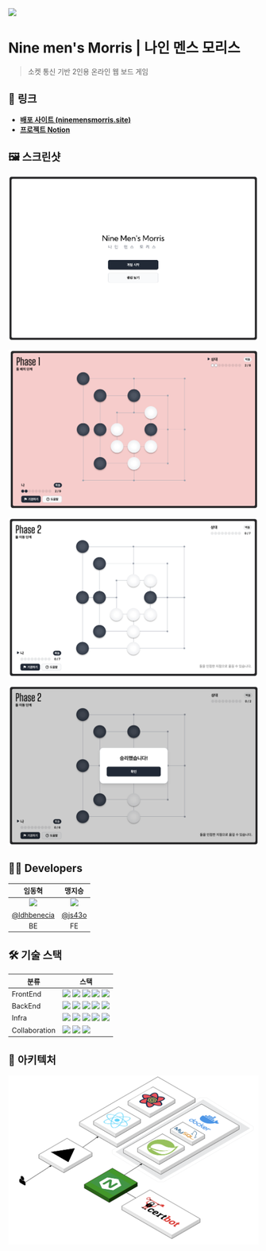 <img src="https://hackmd.io/_uploads/HyAvl0yWR.png" width="128px" />

# Nine men's Morris | 나인 멘스 모리스
> 소켓 통신 기반 2인용 온라인 웹 보드 게임

## 🔗 링크

- [**배포 사이트 (ninemensmorris.site)**](https://ninemensmorris.site)
- [**프로젝트 Notion**](https://www.notion.so/ldhbenecia/Side-Project-f19f6b2d80074a8da597b0f0d8a7f07e?pvs=4)

## 🖼️ 스크린샷

![](https://github.com/Nine-Men-s-Morris/.github/blob/main/images/0.png?raw=true)

![](https://github.com/Nine-Men-s-Morris/.github/blob/main/images/1.png?raw=true)

![](https://github.com/Nine-Men-s-Morris/.github/blob/main/images/2.png?raw=true)

![](https://github.com/Nine-Men-s-Morris/.github/blob/main/images/3.png?raw=true)

## 🧑‍💻 Developers

| 임동혁 | 맹지승 |
| :---: | :---: |
|  <img width="160px" src="https://avatars.githubusercontent.com/u/77393976?v=4">   |  <img width="160px" src="https://avatars.githubusercontent.com/u/50646827?v=4">   |
| [@ldhbenecia](https://github.com/ldhbenecia)  |  [@js43o](https://github.com/js43o) |
| BE |  FE |

## 🛠️ 기술 스택
| 분류 | 스택 |
| --- | --- |
|    FrontEnd   | <img src="https://img.shields.io/badge/React-008dde?logo=react&logoColor=white"/>  <img src="https://img.shields.io/badge/React_Query-FF4154?logo=reactquery&logoColor=white"/> <img src="https://img.shields.io/badge/React_Router-7F1F21?logo=reactrouter&logoColor=white"/> <img src="https://img.shields.io/badge/Tailwind CSS-06B6D4?logo=tailwindcss&logoColor=white"/> <img src="https://img.shields.io/badge/STOMP.js-010101?logo=socket.io&logoColor=white"/> |
|    BackEnd    | <img src="https://img.shields.io/badge/Java-007396?logo=openjdk&logoColor=white"/>  <img src="https://img.shields.io/badge/SpringBoot-6DB33F?logo=springboot&logoColor=white"/> <img src="https://img.shields.io/badge/Spring Security-6DB33F?logo=springsecurity&logoColor=white"/>  <img src="https://img.shields.io/badge/MySQL-4479A1?logo=mysql&logoColor=white"/> <img src="https://img.shields.io/badge/STOMP-010101?logo=socket.io&logoColor=white"/> |
|     Infra     | <img src="https://img.shields.io/badge/Amazon EC2-FF9900?logo=amazonec2&logoColor=white"/> <img src="https://img.shields.io/badge/Docker-2496ED?logo=docker&logoColor=white"/> <img src="https://img.shields.io/badge/Docker_Compose-2496ED?logo=docker&logoColor=white"/> <img src="https://img.shields.io/badge/Nginx-009639?logo=nginx&&labelColor=009639"/>  <img src="https://img.shields.io/badge/Certbot-E20722?logo=robotframework"/>   |
| Collaboration |  <img src="https://img.shields.io/badge/Notion-000000?logo=Notion"> <img src="https://img.shields.io/badge/Figma-F24E1E?logo=Figma&logoColor=ffffff"> <img src="https://img.shields.io/badge/Discord-5865F2?logo=Discord&logoColor=ffffff">  |

## 🧱 아키텍처
![image](https://github.com/Nine-Men-s-Morris/.github/blob/main/images/architecture.png?raw=true)
